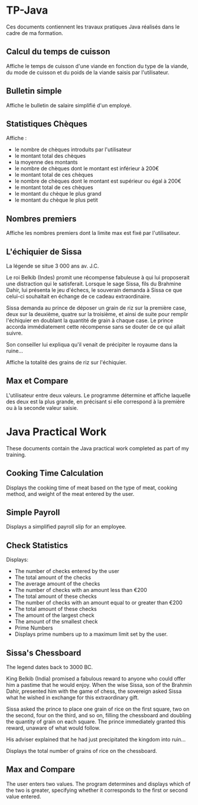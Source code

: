 # TP-Java

Ces documents contiennent les travaux pratiques Java réalisés dans le cadre de ma formation.


## Calcul du temps de cuisson

Affiche le temps de cuisson d'une viande en fonction du type de la viande, du mode de cuisson et du poids de la viande saisis par l'utilisateur.

## Bulletin simple

Affiche le bulletin de salaire simplifié d'un employé.

## Statistiques Chèques

Affiche : 
-	le nombre de chèques introduits par l'utilisateur
-	le montant total des chèques
-	la moyenne des montants
-	le nombre de chèques dont le montant est inférieur à 200€
-	le montant total de ces chèques
-	le nombre de chèques dont le montant est supérieur ou égal à 200€
-	le montant total de ces chèques
-	le montant du chèque le plus grand
-	le montant du chèque le plus petit

## Nombres premiers

Affiche les nombres premiers dont la limite max est fixé par l'utilisateur.

## L'échiquier de Sissa

La légende se situe 3 000 ans av. J.C.

Le roi Belkib (Indes) promit une récompense fabuleuse à qui lui proposerait une distraction qui le satisferait. Lorsque le sage Sissa, fils du Brahmine Dahir, lui présenta le jeu d'échecs, le souverain demanda à Sissa ce que celui-ci souhaitait en échange de ce cadeau extraordinaire. 

Sissa demanda au prince de déposer un grain de riz sur la première case, deux sur la deuxième, quatre sur la troisième, et ainsi de suite pour remplir l'échiquier en doublant la quantité de grain à chaque case. Le prince accorda immédiatement cette récompense sans se douter de ce qui allait suivre. 

Son conseiller lui expliqua qu'il venait de précipiter le royaume dans la ruine…

Affiche la totalité des grains de riz sur l'échiquier.

## Max et Compare

L'utilisateur entre deux valeurs. Le programme détermine et affiche laquelle des deux est la plus grande, en précisant si elle correspond à la première ou à la seconde valeur saisie.


# Java Practical Work

These documents contain the Java practical work completed as part of my training.

## Cooking Time Calculation

Displays the cooking time of meat based on the type of meat, cooking method, and weight of the meat entered by the user.

## Simple Payroll

Displays a simplified payroll slip for an employee.

## Check Statistics

Displays:

-   The number of checks entered by the user
-   The total amount of the checks
-   The average amount of the checks
-   The number of checks with an amount less than €200
-   The total amount of these checks
-   The number of checks with an amount equal to or greater than €200
-   The total amount of these checks
-   The amount of the largest check
-   The amount of the smallest check
-   Prime Numbers
-   Displays prime numbers up to a maximum limit set by the user.

## Sissa's Chessboard

The legend dates back to 3000 BC.

King Belkib (India) promised a fabulous reward to anyone who could offer him a pastime that he would enjoy. When the wise Sissa, son of the Brahmin Dahir, presented him with the game of chess, the sovereign asked Sissa what he wished in exchange for this extraordinary gift.

Sissa asked the prince to place one grain of rice on the first square, two on the second, four on the third, and so on, filling the chessboard and doubling the quantity of grain on each square. The prince immediately granted this reward, unaware of what would follow.

His adviser explained that he had just precipitated the kingdom into ruin…

Displays the total number of grains of rice on the chessboard.

## Max and Compare

The user enters two values. The program determines and displays which of the two is greater, specifying whether it corresponds to the first or second value entered.